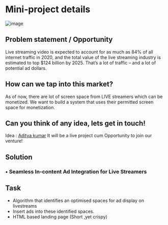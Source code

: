 # Mini-project details

![image](https://user-images.githubusercontent.com/68345490/174316583-fdf46630-82b7-420b-b114-c59ce8e08d98.png)
## Problem statement / Opportunity
Live streaming video is expected to account for as much as 84% of all internet traffic in 2020, and the total value of the live streaming industry is estimated to top $124 billion by 2025. 
That’s a lot of traffic – and a lot of potential ad dollars.
## How can we tap into this market?
As of now, there are lot of screen space from LIVE streamers which can be monetized.
We want to build a system that uses their permitted screen space for monetization.

## Can you think of any idea, lets get in touch!
Idea : [Aditya kumar](https://wa.me/919078146574)
It will be a live project cum Opportunity to join our venture!

## Solution
### • Seamless In-content Ad Integration for Live Streamers 

## Task
- Algorithm that identifies an optimised spaces for ad display on livestreams
- Insert ads into these identified spaces.
- HTML based landing page (Short ,yet crispy)
